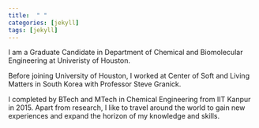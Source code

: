 ```yaml
---
title:  " "
categories: [jekyll]
tags: [jekyll]
---
```

I am a Graduate Candidate in Department of Chemical and Biomolecular Engineering at Univeristy of Houston. 

Before joining University of Houston, I worked at Center of Soft and Living Matters in South Korea with Professor Steve Granick. 

I completed by BTech and MTech in Chemical Engineering from IIT Kanpur in 2015. Apart from research, I like to travel around the world to gain new experiences and expand the horizon of my knowledge and skills.   
